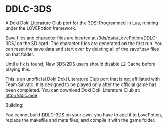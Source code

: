# DDLC-3DS
A Doki Doki Literature Club port for the 3DS! Programmed in Lua, running under the LÖVEPotion framework.

Save files and character files are located at /3ds/data/LovePotion/DDLC-3DS/ on the SD card. The character files are generated on the first run. You can reset the save data and start over by deleting all of the save*.sav files on that folder.

Until a fix is found, New 3DS/2DS users should disable L2 Cache before playing this.

This is an unofficial Doki Doki Literature Club port that is not affiliated with Team Salvato. It is designed to be played only after the official game has been completed. You can download Doki Doki Literature Club at: http://ddlc.moe


Building:

You cannot build DDLC-3DS on your own. you have to add it to LovePotion, replace the makefile and meta files, and compile it with the game folder.
